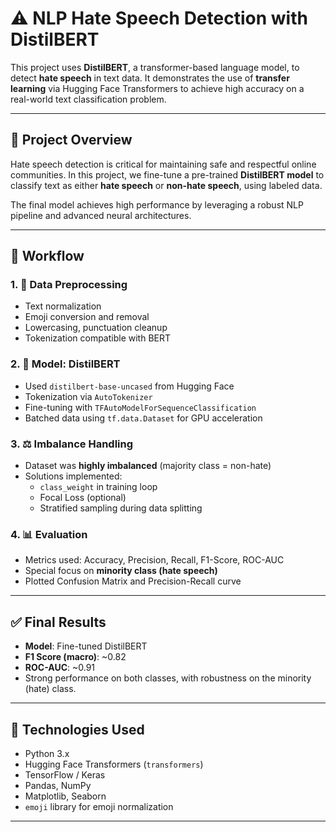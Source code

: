 # ⚠️ NLP Hate Speech Detection with DistilBERT

This project uses **DistilBERT**, a transformer-based language model, to detect **hate speech** in text data. It demonstrates the use of **transfer learning** via Hugging Face Transformers to achieve high accuracy on a real-world text classification problem.

---

## 📌 Project Overview

Hate speech detection is critical for maintaining safe and respectful online communities. In this project, we fine-tune a pre-trained **DistilBERT model** to classify text as either **hate speech** or **non-hate speech**, using labeled data.

The final model achieves high performance by leveraging a robust NLP pipeline and advanced neural architectures.

---

## 📁 Workflow

### 1. 🧹 Data Preprocessing
- Text normalization
- Emoji conversion and removal
- Lowercasing, punctuation cleanup
- Tokenization compatible with BERT

### 2. 🤖 Model: DistilBERT
- Used `distilbert-base-uncased` from Hugging Face
- Tokenization via `AutoTokenizer`
- Fine-tuning with `TFAutoModelForSequenceClassification`
- Batched data using `tf.data.Dataset` for GPU acceleration

### 3. ⚖️ Imbalance Handling
- Dataset was **highly imbalanced** (majority class = non-hate)
- Solutions implemented:
  - `class_weight` in training loop
  - Focal Loss (optional)
  - Stratified sampling during data splitting

### 4. 📊 Evaluation
- Metrics used: Accuracy, Precision, Recall, F1-Score, ROC-AUC
- Special focus on **minority class (hate speech)**
- Plotted Confusion Matrix and Precision-Recall curve

---

## ✅ Final Results

- **Model**: Fine-tuned DistilBERT
- **F1 Score (macro)**: ~0.82
- **ROC-AUC**: ~0.91
- Strong performance on both classes, with robustness on the minority (hate) class.

---

## 🧰 Technologies Used

- Python 3.x  
- Hugging Face Transformers (`transformers`)
- TensorFlow / Keras
- Pandas, NumPy
- Matplotlib, Seaborn
- `emoji` library for emoji normalization

---
